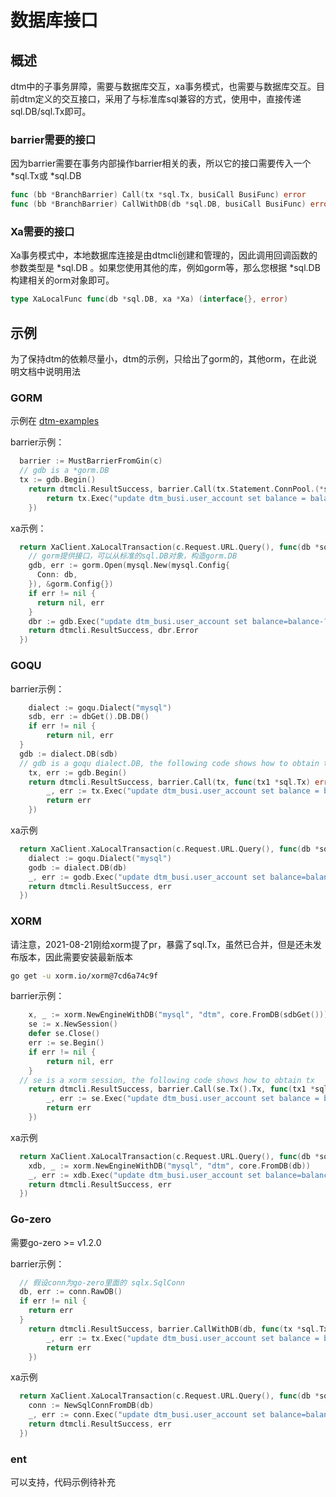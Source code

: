 # 数据库接口

## 概述

dtm中的子事务屏障，需要与数据库交互，xa事务模式，也需要与数据库交互。目前dtm定义的交互接口，采用了与标准库sql兼容的方式，使用中，直接传递sql.DB/sql.Tx即可。

### barrier需要的接口

因为barrier需要在事务内部操作barrier相关的表，所以它的接口需要传入一个 *sql.Tx或 *sql.DB

``` go
func (bb *BranchBarrier) Call(tx *sql.Tx, busiCall BusiFunc) error
func (bb *BranchBarrier) CallWithDB(db *sql.DB, busiCall BusiFunc) error

```

### Xa需要的接口

Xa事务模式中，本地数据库连接是由dtmcli创建和管理的，因此调用回调函数的参数类型是 *sql.DB 。如果您使用其他的库，例如gorm等，那么您根据 *sql.DB 构建相关的orm对象即可。

``` go
type XaLocalFunc func(db *sql.DB, xa *Xa) (interface{}, error)
```

## 示例

为了保持dtm的依赖尽量小，dtm的示例，只给出了gorm的，其他orm，在此说明文档中说明用法

### GORM

示例在 [dtm-examples](https://github.com/dtm-labs/dtm-examples)

barrier示例：
``` go
  barrier := MustBarrierFromGin(c)
  // gdb is a *gorm.DB
  tx := gdb.Begin()
	return dtmcli.ResultSuccess, barrier.Call(tx.Statement.ConnPool.(*sql.Tx), func(tx1 *sql.Tx) error {
		return tx.Exec("update dtm_busi.user_account set balance = balance + ? where user_id = ?", -req.Amount, 2).Error
	})
```

xa示例：

``` go
  return XaClient.XaLocalTransaction(c.Request.URL.Query(), func(db *sql.DB, xa *dtmcli.Xa) (interface{}, error) {
    // gorm提供接口，可以从标准的sql.DB对象，构造gorm.DB
    gdb, err := gorm.Open(mysql.New(mysql.Config{
      Conn: db,
    }), &gorm.Config{})
    if err != nil {
      return nil, err
    }
    dbr := gdb.Exec("update dtm_busi.user_account set balance=balance-? where user_id=?", reqFrom(c).Amount, 1)
    return dtmcli.ResultSuccess, dbr.Error
  })
```

### GOQU

barrier示例：
``` go
	dialect := goqu.Dialect("mysql")
	sdb, err := dbGet().DB.DB()
	if err != nil {
		return nil, err
  }
  gdb := dialect.DB(sdb)
  // gdb is a goqu dialect.DB, the following code shows how to obtain tx
	tx, err := gdb.Begin()
	return dtmcli.ResultSuccess, barrier.Call(tx, func(tx1 *sql.Tx) error {
		_, err := tx.Exec("update dtm_busi.user_account set balance = balance + ? where user_id = ?", -req.Amount, 2)
		return err
	})
```

xa示例

``` go
  return XaClient.XaLocalTransaction(c.Request.URL.Query(), func(db *sql.DB, xa *dtmcli.Xa) (interface{}, error) {
    dialect := goqu.Dialect("mysql")
    godb := dialect.DB(db)
    _, err := godb.Exec("update dtm_busi.user_account set balance=balance-? where user_id=?", reqFrom(c).Amount, 1)
    return dtmcli.ResultSuccess, err
  })
```

### XORM

请注意，2021-08-21刚给xorm提了pr，暴露了sql.Tx，虽然已合并，但是还未发布版本，因此需要安装最新版本

``` bash
go get -u xorm.io/xorm@7cd6a74c9f
```

barrier示例：

``` go
	x, _ := xorm.NewEngineWithDB("mysql", "dtm", core.FromDB(sdbGet()))
	se := x.NewSession()
	defer se.Close()
	err := se.Begin()
	if err != nil {
		return nil, err
	}
  // se is a xorm session, the following code shows how to obtain tx
	return dtmcli.ResultSuccess, barrier.Call(se.Tx().Tx, func(tx1 *sql.Tx) error {
		_, err := se.Exec("update dtm_busi.user_account set balance = balance + ? where user_id = ?", -req.Amount, 2)
		return err
	})
```

xa示例

``` go
  return XaClient.XaLocalTransaction(c.Request.URL.Query(), func(db *sql.DB, xa *dtmcli.Xa) (interface{}, error) {
    xdb, _ := xorm.NewEngineWithDB("mysql", "dtm", core.FromDB(db))
    _, err := xdb.Exec("update dtm_busi.user_account set balance=balance-? where user_id=?", reqFrom(c).Amount, 1)
    return dtmcli.ResultSuccess, err
  })

```

### Go-zero

需要go-zero >= v1.2.0

barrier示例：

``` go
  // 假设conn为go-zero里面的 sqlx.SqlConn
  db, err := conn.RawDB()
  if err != nil {
    return err
  }
	return dtmcli.ResultSuccess, barrier.CallWithDB(db, func(tx *sql.Tx) error {
		_, err := tx.Exec("update dtm_busi.user_account set balance = balance + ? where user_id = ?", -req.Amount, 2)
		return err
	})
```

xa示例

``` go
  return XaClient.XaLocalTransaction(c.Request.URL.Query(), func(db *sql.DB, xa *dtmcli.Xa) (interface{}, error) {
    conn := NewSqlConnFromDB(db)
    _, err := conn.Exec("update dtm_busi.user_account set balance=balance-? where user_id=?", reqFrom(c).Amount, 1)
    return dtmcli.ResultSuccess, err
  })

```

### ent
可以支持，代码示例待补充